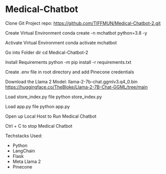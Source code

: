 # Medical-Chatbot

Clone Git Project repo: https://github.com/TIFFMUN/Medical-Chatbot-2.git

Create Virtual Environment
conda create -n mchatbot python=3.8 -y

Activate Virtual Environment
conda activate mchatbot

Go into Folder
dir 
cd Medical-Chatbot-2

Install Requirements 
python -m pip install -r requirements.txt

Create .env file in root directory and add Pinecone credentials 

Download the Llama 2 Model:
llama-2-7b-chat.ggmlv3.q4_0.bin
https://huggingface.co/TheBloke/Llama-2-7B-Chat-GGML/tree/main

Load store_index.py file 
python store_index.py

Load app.py file 
python app.py 

Open up Local Host to Run Medical Chatbot 

Ctrl + C to stop Medical Chatbot

Techstacks Used: 
- Python 
- LangChain
- Flask 
- Meta Llama 2
- Pinecone 

